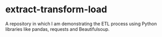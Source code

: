 # extract-transform-load
A repository in which I am demonstrating the ETL process using Python libraries like pandas, requests and Beautifulsoup.
